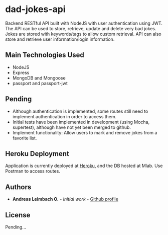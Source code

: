 # dad-jokes-api

Backend RESTful API built with NodeJS with user authentication using JWT. The API can be used to store, retrieve, update and delete very 
bad jokes. Jokes are stored with keywords/tags to allow custom retrieval. API can also store and retrieve user information/login information.

## Main Technologies Used

* NodeJS
* Express
* MongoDB and Mongoose
* passport and passport-jwt


## Pending

* Although authentication is implemented, some routes still need to implement authentication in order to access them.
* Initial tests have been implemented in development (using Mocha, supertest), although have not yet been merged to github.
* Implement functionality: Allow users to mark and remove jokes from a favorite list.

## Heroku Deployment

Application is currently deployed at [Heroku](https://dashboard.heroku.com/apps/peaceful-ocean-61775), and the DB hosted at Mlab.
Use Postman to access routes.

## Authors

* **Andreas Leimbach O.** - *Initial work* - [Github profile](https://github.com/andreaslorozco)

## License

Pending...
